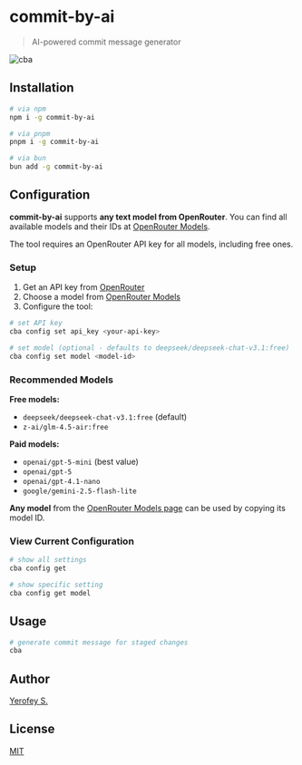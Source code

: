 # commit-by-ai

> AI-powered commit message generator

![cba](https://i.imgur.com/Ca2k2Lp.png)

## Installation

```bash
# via npm
npm i -g commit-by-ai

# via pnpm
pnpm i -g commit-by-ai

# via bun
bun add -g commit-by-ai
```

## Configuration

**commit-by-ai** supports **any text model from OpenRouter**. You can find all available models and their IDs at [OpenRouter Models](https://openrouter.ai/models).

The tool requires an OpenRouter API key for all models, including free ones.

### Setup

1. Get an API key from [OpenRouter](https://openrouter.ai/)
2. Choose a model from [OpenRouter Models](https://openrouter.ai/models)
3. Configure the tool:

```bash
# set API key
cba config set api_key <your-api-key>

# set model (optional - defaults to deepseek/deepseek-chat-v3.1:free)
cba config set model <model-id>
```

### Recommended Models

**Free models:**
- `deepseek/deepseek-chat-v3.1:free` (default)
- `z-ai/glm-4.5-air:free`

**Paid models:**
- `openai/gpt-5-mini` (best value)
- `openai/gpt-5`
- `openai/gpt-4.1-nano`
- `google/gemini-2.5-flash-lite`

**Any model** from the [OpenRouter Models page](https://openrouter.ai/models) can be used by copying its model ID.

### View Current Configuration

```bash
# show all settings
cba config get

# show specific setting
cba config get model
```

## Usage

```bash
# generate commit message for staged changes
cba
```

## Author

[Yerofey S.](https://github.com/yerofey)

## License

[MIT](https://github.com/yerofey/commit-by-ai/blob/master/LICENSE)
